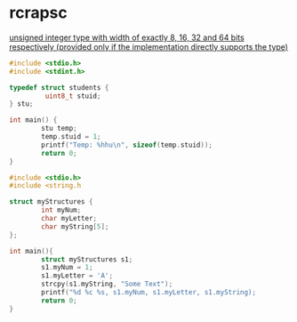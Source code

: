 # rcrapsc
[unsigned integer type with width of exactly 8, 16, 32 and 64 bits respectively (provided only if the implementation directly supports the type)](https://en.cppreference.com/w/c/types/integer)
```c
#include <stdio.h>
#include <stdint.h>

typedef struct students {
         uint8_t stuid;
} stu;

int main() {
        stu temp;
        temp.stuid = 1;
        printf("Temp: %hhu\n", sizeof(temp.stuid));
        return 0;
}
```

```c
#include <stdio.h>
#include <string.h

struct myStructures {
        int myNum;
        char myLetter;
        char myString[5];
};

int main(){
        struct myStructures s1;
        s1.myNum = 1;
        s1.myLetter = 'A';
        strcpy(s1.myString, "Some Text");
        printf("%d %c %s, s1.myNum, s1.myLetter, s1.myString);
        return 0;
}

```


